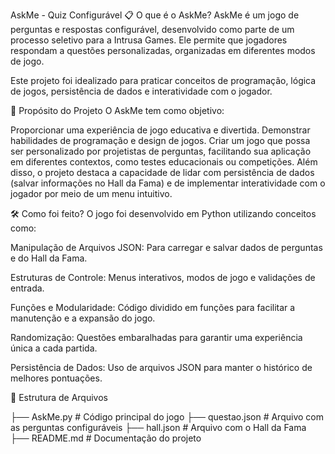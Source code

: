 AskMe - Quiz Configurável
📋 O que é o AskMe?
AskMe é um jogo de perguntas e respostas configurável, desenvolvido como parte de um processo seletivo para a Intrusa Games. Ele permite que jogadores respondam a questões personalizadas, organizadas em diferentes modos de jogo.

Este projeto foi idealizado para praticar conceitos de programação, lógica de jogos, persistência de dados e interatividade com o jogador.

🎯 Propósito do Projeto
O AskMe tem como objetivo:

Proporcionar uma experiência de jogo educativa e divertida.
Demonstrar habilidades de programação e design de jogos.
Criar um jogo que possa ser personalizado por projetistas de perguntas, facilitando sua aplicação em diferentes contextos, como testes educacionais ou competições.
Além disso, o projeto destaca a capacidade de lidar com persistência de dados (salvar informações no Hall da Fama) e de implementar interatividade com o jogador por meio de um menu intuitivo.


🛠️ Como foi feito?
O jogo foi desenvolvido em Python utilizando conceitos como:

Manipulação de Arquivos JSON:
Para carregar e salvar dados de perguntas e do Hall da Fama.

Estruturas de Controle:
Menus interativos, modos de jogo e validações de entrada.

Funções e Modularidade:
Código dividido em funções para facilitar a manutenção e a expansão do jogo.

Randomização:
Questões embaralhadas para garantir uma experiência única a cada partida.

Persistência de Dados:
Uso de arquivos JSON para manter o histórico de melhores pontuações.

📂 Estrutura de Arquivos

├── AskMe.py           # Código principal do jogo
├── questao.json       # Arquivo com as perguntas configuráveis
├── hall.json          # Arquivo com o Hall da Fama
├── README.md          # Documentação do projeto
